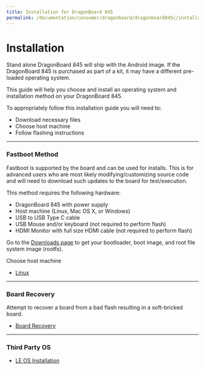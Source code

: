 ```yaml
---
title: Installation for DragonBoard 845
permalink: /documentation/consumer/dragonboard/dragonboard845c/installation/
---
```

# Installation

Stand alone DragonBoard 845 will ship with the Android image. If the DragonBoard 845 is purchased as part of a kit, it may have a different pre-loaded operating system.

This guide will help you choose and install an operating system and installation method on your DragonBoard 845.

To appropriately follow this installation guide you will need to:

- Download necessary files
- Choose host machine
- Follow flashing instructions

***

### Fastboot Method

Fastboot is supported by the board and can be used for installs. This is for advanced users who are most likely modifying/customizing source code and will need to download such updates to the board for test/execution.

This method requires the following hardware:

- DragonBoard 845 with power supply
- Host machine (Linux, Mac OS X, or Windows)
- USB to USB Type C cable
- USB Mouse and/or keyboard (not required to perform flash)
- HDMI Monitor with full size HDMI cable (not required to perform flash)

Go to the [Downloads page](../downloads/) to get your bootloader, boot image, and root file system image (rootfs).

Choose host machine

- [Linux](linux-fastboot.md)

***

### Board Recovery

Attempt to recover a board from a bad flash resulting in a soft-bricked board.
- [Board Recovery](board-recovery.md)

***

### Third Party OS

- [LE OS Installation](le.md)